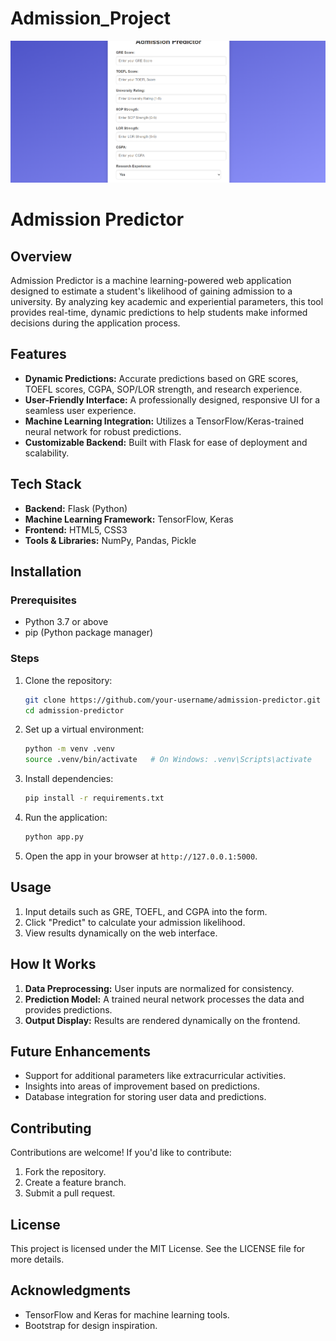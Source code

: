 # Admission_Project

![Image Alt](https://github.com/Madhu-Sudhana-Rao/Admission_Project/blob/40ee9fe21fd8091072ff5ca52016798e6cd01a11/Screenshot%202024-12-28%20155346.png)

# Admission Predictor

## Overview
Admission Predictor is a machine learning-powered web application designed to estimate a student's likelihood of gaining admission to a university. By analyzing key academic and experiential parameters, this tool provides real-time, dynamic predictions to help students make informed decisions during the application process.

## Features
- **Dynamic Predictions:** Accurate predictions based on GRE scores, TOEFL scores, CGPA, SOP/LOR strength, and research experience.
- **User-Friendly Interface:** A professionally designed, responsive UI for a seamless user experience.
- **Machine Learning Integration:** Utilizes a TensorFlow/Keras-trained neural network for robust predictions.
- **Customizable Backend:** Built with Flask for ease of deployment and scalability.

## Tech Stack
- **Backend:** Flask (Python)
- **Machine Learning Framework:** TensorFlow, Keras
- **Frontend:** HTML5, CSS3
- **Tools & Libraries:** NumPy, Pandas, Pickle

## Installation
### Prerequisites
- Python 3.7 or above
- pip (Python package manager)

### Steps
1. Clone the repository:
   ```bash
   git clone https://github.com/your-username/admission-predictor.git
   cd admission-predictor
   ```
2. Set up a virtual environment:
   ```bash
   python -m venv .venv
   source .venv/bin/activate   # On Windows: .venv\Scripts\activate
   ```
3. Install dependencies:
   ```bash
   pip install -r requirements.txt
   ```
4. Run the application:
   ```bash
   python app.py
   ```
5. Open the app in your browser at `http://127.0.0.1:5000`.

## Usage
1. Input details such as GRE, TOEFL, and CGPA into the form.
2. Click "Predict" to calculate your admission likelihood.
3. View results dynamically on the web interface.


## How It Works
1. **Data Preprocessing:** User inputs are normalized for consistency.
2. **Prediction Model:** A trained neural network processes the data and provides predictions.
3. **Output Display:** Results are rendered dynamically on the frontend.

## Future Enhancements
- Support for additional parameters like extracurricular activities.
- Insights into areas of improvement based on predictions.
- Database integration for storing user data and predictions.

## Contributing
Contributions are welcome! If you'd like to contribute:
1. Fork the repository.
2. Create a feature branch.
3. Submit a pull request.

## License
This project is licensed under the MIT License. See the LICENSE file for more details.

## Acknowledgments
- TensorFlow and Keras for machine learning tools.
- Bootstrap for design inspiration.

